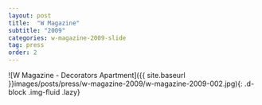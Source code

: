 ```yaml
---
layout: post
title:  "W Magazine"
subtitle: "2009"
categories: w-magazine-2009-slide
tag: press
order: 2
---
```


![W Magazine - Decorators Apartment]({{ site.baseurl }}images/posts/press/w-magazine-2009/w-magazine-2009-002.jpg){: .d-block .img-fluid .lazy}
